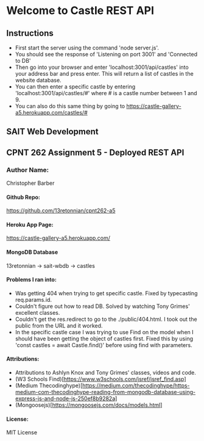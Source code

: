 # Welcome to Castle REST API
## Instructions
- First start the server using the command 'node server.js'.
- You should see the response of 'Listening on port 3001' and 'Connected to DB'
- Then go into your browser and enter 'localhost:3001/api/castles' into your address bar and press enter. This will return a list of castles in the website database.
- You can then enter a specific castle by entering 'localhost:3001/api/castles/#' where # is a castle number between 1 and 9.
- You can also do this same thing by going to https://castle-gallery-a5.herokuapp.com/castles/#

## SAIT Web Development
## CPNT 262 Assignment 5 - Deployed REST API

### Author Name:
Christopher Barber

#### Github Repo:
https://github.com/13retonnian/cpnt262-a5

#### Heroku App Page:
https://castle-gallery-a5.herokuapp.com/

#### MongoDB Database
13retonnian -> sait-wbdb -> castles

#### Problems I ran into:
- Was getting 404 when trying to get specific castle. Fixed by typecasting req.params.id.
- Couldn't figure out how to read DB. Solved by watching Tony Grimes' excellent classes.
- Couldn't get the res.redirect to go to the ./public/404.html. I took out the public from the URL and it worked.
- In the specific castle case I was trying to use Find on the model when I should have been getting the object of castles first. Fixed this by using 'const castles = await Castle.find()' before using find with parameters.

#### Attributions:
- Attributions to Ashlyn Knox and Tony Grimes' classes, videos and code.
- (W3 Schools Find)[https://www.w3schools.com/jsref/jsref_find.asp]
- (Medium Thecodinghype)[https://medium.com/thecodinghype/https-medium-com-thecodinghype-reading-from-mongodb-database-using-express-js-and-node-js-250ef8b9282a]
- (Mongoosejs)[https://mongoosejs.com/docs/models.html]

#### License:
MIT License